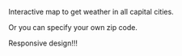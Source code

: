Interactive map to get weather in all capital cities.

Or you can specify your own zip code.

Responsive design!!!
